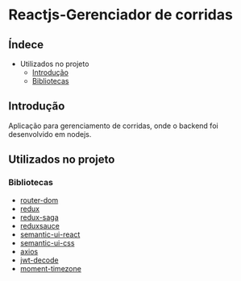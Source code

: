 # Reactjs-Gerenciador de corridas




## Índece

* Utilizados no projeto
  * [Introdução](#Introdução)
  * [Bibliotecas](#Bibliotecas)

## Introdução

Aplicação para gerenciamento de corridas, onde o backend foi desenvolvido em nodejs.

## Utilizados no projeto

### Bibliotecas
* [router-dom](https://www.npmjs.com/package/react-router-dom)
* [redux](https://redux.js.org/introduction/installation)
* [redux-saga](https://redux-saga.js.org/docs/introduction/BeginnerTutorial.html)
* [reduxsauce](https://www.npmjs.com/package/reduxsauce)    
* [semantic-ui-react](https://www.npmjs.com/package/semantic-ui-react) 
* [semantic-ui-css](https://www.npmjs.com/package/semantic-ui-css) 
* [axios](https://www.npmjs.com/package/axios)
* [jwt-decode](https://www.npmjs.com/package/jwt-decode)
* [moment-timezone](https://momentjs.com/timezone/)
